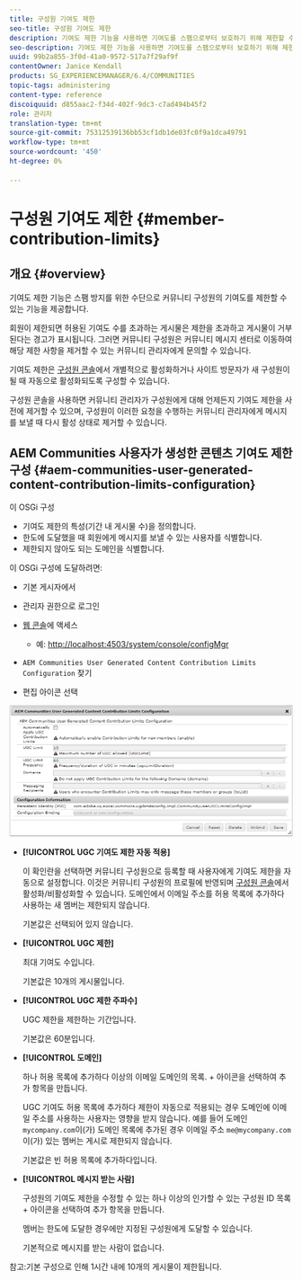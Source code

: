 ```yaml
---
title: 구성원 기여도 제한
seo-title: 구성원 기여도 제한
description: 기여도 제한 기능을 사용하면 기여도를 스팸으로부터 보호하기 위해 제한할 수 있습니다
seo-description: 기여도 제한 기능을 사용하면 기여도를 스팸으로부터 보호하기 위해 제한할 수 있습니다
uuid: 99b2a855-3f0d-41a0-9572-517a7f29af9f
contentOwner: Janice Kendall
products: SG_EXPERIENCEMANAGER/6.4/COMMUNITIES
topic-tags: administering
content-type: reference
discoiquuid: d855aac2-f34d-402f-9dc3-c7ad494b45f2
role: 관리자
translation-type: tm+mt
source-git-commit: 75312539136bb53cf1db1de03fc0f9a1dca49791
workflow-type: tm+mt
source-wordcount: '450'
ht-degree: 0%

---
```



# 구성원 기여도 제한 {#member-contribution-limits}

## 개요 {#overview}

기여도 제한 기능은 스팸 방지를 위한 수단으로 커뮤니티 구성원의 기여도를 제한할 수 있는 기능을 제공합니다.

회원이 제한되면 허용된 기여도 수를 초과하는 게시물은 제한을 초과하고 게시물이 거부된다는 경고가 표시됩니다. 그러면 커뮤니티 구성원은 커뮤니티 메시지 센터로 이동하여 해당 제한 사항을 제거할 수 있는 커뮤니티 관리자에게 문의할 수 있습니다.

기여도 제한은 [구성원 콘솔](members.md)에서 개별적으로 활성화하거나 사이트 방문자가 새 구성원이 될 때 자동으로 활성화되도록 구성할 수 있습니다.

구성원 콘솔을 사용하면 커뮤니티 관리자가 구성원에게 대해 언제든지 기여도 제한을 사전에 제거할 수 있으며, 구성원이 이러한 요청을 수행하는 커뮤니티 관리자에게 메시지를 보낼 때 다시 활성 상태로 제거할 수 있습니다.

## AEM Communities 사용자가 생성한 콘텐츠 기여도 제한 구성 {#aem-communities-user-generated-content-contribution-limits-configuration}

이 OSGi 구성

* 기여도 제한의 특성(기간 내 게시물 수)을 정의합니다.
* 한도에 도달했을 때 회원에게 메시지를 보낼 수 있는 사용자를 식별합니다.
* 제한되지 않아도 되는 도메인을 식별합니다.

이 OSGi 구성에 도달하려면:

* 기본 게시자에서
* 관리자 권한으로 로그인
* [웹 콘솔](../../help/sites-deploying/configuring-osgi.md)에 액세스

   * 예: [http://localhost:4503/system/console/configMgr](http://localhost:4503/system/console/configMgr)

* `AEM Communities User Generated Content Contribution Limits Configuration` 찾기
* 편집 아이콘 선택

![chlimage_1-127](assets/chlimage_1-127.png)

* **[!UICONTROL UGC 기여도 제한 자동 적용]**

   이 확인란을 선택하면 커뮤니티 구성원으로 등록할 때 사용자에게 기여도 제한을 자동으로 설정합니다. 이것은 커뮤니티 구성원의 프로필에 반영되며 [구성원 콘솔](members.md)에서 활성화/비활성화할 수 있습니다. 도메인에서 이메일 주소를 허용 목록에 추가하다 사용하는 새 멤버는 제한되지 않습니다.

   기본값은 선택되어 있지 않습니다.

* **[!UICONTROL UGC 제한]**

   최대 기여도 수입니다.

   기본값은 10개의 게시물입니다.

* **[!UICONTROL UGC 제한 주파수]**

   UGC 제한을 제한하는 기간입니다.

   기본값은 60분입니다.

* **[!UICONTROL 도메인]**

   하나 허용 목록에 추가하다 이상의 이메일 도메인의 목록. + 아이콘을 선택하여 추가 항목을 만듭니다.

   UGC 기여도 허용 목록에 추가하다 제한이 자동으로 적용되는 경우 도메인에 이메일 주소를 사용하는 사용자는 영향을 받지 않습니다. 예를 들어 도메인 `mycompany.com`이(가) 도메인 목록에 추가된 경우 이메일 주소 `me@mycompany.com`이(가) 있는 멤버는 게시로 제한되지 않습니다.

   기본값은 빈 허용 목록에 추가하다입니다.

* **[!UICONTROL 메시지 받는 사람]**

   구성원의 기여도 제한을 수정할 수 있는 하나 이상의 인가할 수 있는 구성원 ID 목록 + 아이콘을 선택하여 추가 항목을 만듭니다.

   멤버는 한도에 도달한 경우에만 지정된 구성원에게 도달할 수 있습니다.

   기본적으로 메시지를 받는 사람이 없습니다.

참고:기본 구성으로 인해 1시간 내에 10개의 게시물이 제한됩니다.
